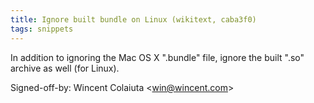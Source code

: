 ```yaml
---
title: Ignore built bundle on Linux (wikitext, caba3f0)
tags: snippets
---
```


In addition to ignoring the Mac OS X ".bundle" file, ignore the built ".so" archive as well (for Linux).

Signed-off-by: Wincent Colaiuta &lt;win@wincent.com&gt;
